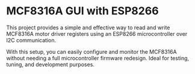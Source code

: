 ﻿# MCF8316A GUI with ESP8266

This project provides a simple and effective way to read and write MCF8316A motor driver registers using an ESP8266 microcontroller over I2C communication.

With this setup, you can easily configure and monitor the MCF8316A without needing a full microcontroller firmware redesign. Ideal for testing, tuning, and development purposes.
